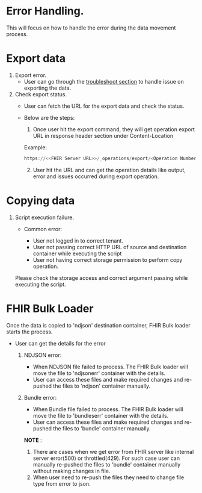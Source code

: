 # Error Handling.

This will focus on how to handle the error during the data movement process.

# Export data
1. Export error.
    - User can go through the [troubleshoot section](https://learn.microsoft.com/en-us/azure/healthcare-apis/fhir/export-data) to handle issue on exporting the data.
2. Check export status.
    - User can fetch the URL for the export data and check the status.
    - Below are the steps:
        1. Once user hit the export command, they will get operation export URL in response header section under Content-Location

        Example:
        ```Powershell
        https://<<FHIR Server URL>>/_operations/export/<Operation Number>
        ```
        2. User hit the URL and can get the operation details like output, error and issues occurred during export operation.

# Copying data
1. Script execution failure.
    - Common error:

        - User not logged in to correct tenant.
        - User not passing correct HTTP URL of source and destination container while executing the script
        - User not having correct storage permission to perform copy operation.

    Please check the storage access and correct argument passing while executing the script.


# FHIR Bulk Loader
Once the data is copied to 'ndjson' destination container, FHIR Bulk loader starts the process.

- User can get the details for the error
    1. NDJSON error:
        - When NDJSON file failed to process. The FHIR Bulk loader will move the file to 'ndjsonerr' container with the details.
        - User can access these files and make required changes and re-pushed the files to 'ndjson' container manually.
    2. Bundle error:
        - When Bundle file failed to process. The FHIR Bulk loader will move the file to 'bundleserr' container with the details.
        - User can access these files and make required changes and re-pushed the files to 'bundle' container manually.
        
        **NOTE** : 
        1. There are cases when we get error from FHIR server like internal server error(500) or throttled(429). For such case user can manually re-pushed the files to 'bundle' container manually without making changes in file.
        2. When user need to re-push the files they need to change file type from error to json.

